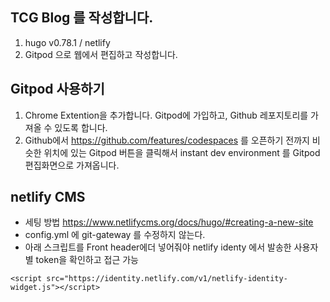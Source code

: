 ## TCG Blog 를 작성합니다. 

1. hugo v0.78.1 / netlify
2. Gitpod 으로 웹에서 편집하고 작성합니다.


## Gitpod 사용하기 

1. Chrome Extention을 추가합니다. Gitpod에 가입하고, Github 레포지토리를 가져올 수 있도록 합니다. 
2. Github에서 https://github.com/features/codespaces 를 오픈하기 전까지 비슷한 위치에 있는 Gitpod 버튼을 클릭해서 instant dev environment 를 Gitpod 편집화면으로 가져옵니다. 


## netlify CMS

- 세팅 방법 https://www.netlifycms.org/docs/hugo/#creating-a-new-site
- config.yml 에 git-gateway 를 수정하지 않는다. 
- 아래 스크립트를 Front header에더 넣어줘야 netlify identy 에서 발송한 사용자별 token을 확인하고 접근 가능
```
<script src="https://identity.netlify.com/v1/netlify-identity-widget.js"></script>
```